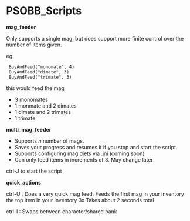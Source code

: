 # PSOBB_Scripts

**mag_feeder**

Only supports a single mag, but does support more finite control over the number of items given.

eg:  
	
     BuyAndFeed("monomate", 4)
     BuyAndFeed("dimate", 3)
     BuyAndFeed("trimate", 3)
	 
this would feed the mag
 - 3 monomates
 - 1 monmate and 2 dimates
 - 1 dimate and 2 trimates
 - 1 trimate
 
**multi_mag_feeder**
 
 - Supports *n* number of mags. 
 - Saves your progress and resumes it if you stop and start the script
 - Supports configuring mag diets via .ini (coming soon)
 - Can only feed items in increments of 3. May change later
 
ctrl-J to start the script
 
**quick_actions**
 
ctrl-U : Does a very quick mag feed. 
	Feeds the first mag in your inventory the top item in your inventory 3x
	Takes about 2 seconds total
	
ctrl-I : Swaps between character/shared bank
 
 